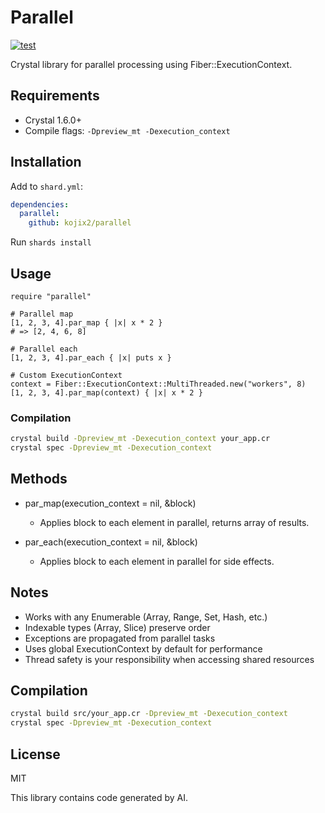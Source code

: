 # Parallel

[![test](https://github.com/kojix2/parallel/actions/workflows/test.yml/badge.svg)](https://github.com/kojix2/parallel/actions/workflows/test.yml)

Crystal library for parallel processing using Fiber::ExecutionContext.

## Requirements

- Crystal 1.6.0+
- Compile flags: `-Dpreview_mt -Dexecution_context`

## Installation

Add to `shard.yml`:

```yaml
dependencies:
  parallel:
    github: kojix2/parallel
```

Run `shards install`

## Usage

```crystal
require "parallel"

# Parallel map
[1, 2, 3, 4].par_map { |x| x * 2 }
# => [2, 4, 6, 8]

# Parallel each
[1, 2, 3, 4].par_each { |x| puts x }

# Custom ExecutionContext
context = Fiber::ExecutionContext::MultiThreaded.new("workers", 8)
[1, 2, 3, 4].par_map(context) { |x| x * 2 }
```

### Compilation

```bash
crystal build -Dpreview_mt -Dexecution_context your_app.cr
crystal spec -Dpreview_mt -Dexecution_context
```

## Methods

- par_map(execution_context = nil, &block)

  - Applies block to each element in parallel, returns array of results.

- par_each(execution_context = nil, &block)
  - Applies block to each element in parallel for side effects.

## Notes

- Works with any Enumerable (Array, Range, Set, Hash, etc.)
- Indexable types (Array, Slice) preserve order
- Exceptions are propagated from parallel tasks
- Uses global ExecutionContext by default for performance
- Thread safety is your responsibility when accessing shared resources

## Compilation

```bash
crystal build src/your_app.cr -Dpreview_mt -Dexecution_context
crystal spec -Dpreview_mt -Dexecution_context
```

## License

MIT

This library contains code generated by AI.
